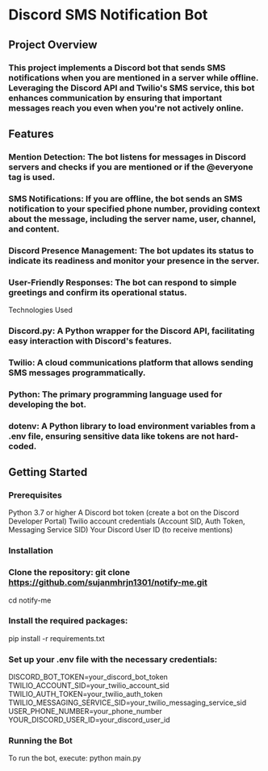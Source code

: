 # Discord SMS Notification Bot
## Project Overview
### This project implements a Discord bot that sends SMS notifications when you are mentioned in a server while offline. Leveraging the Discord API and Twilio's SMS service, this bot enhances communication by ensuring that important messages reach you even when you're not actively online.

## Features
### Mention Detection: The bot listens for messages in Discord servers and checks if you are mentioned or if the @everyone tag is used.
### SMS Notifications: If you are offline, the bot sends an SMS notification to your specified phone number, providing context about the message, including the server name, user, channel, and content.
### Discord Presence Management: The bot updates its status to indicate its readiness and monitor your presence in the server.
### User-Friendly Responses: The bot can respond to simple greetings and confirm its operational status.
Technologies Used
### Discord.py: A Python wrapper for the Discord API, facilitating easy interaction with Discord's features.
### Twilio: A cloud communications platform that allows sending SMS messages programmatically.
### Python: The primary programming language used for developing the bot.
### dotenv: A Python library to load environment variables from a .env file, ensuring sensitive data like tokens are not hard-coded.
## Getting Started
### Prerequisites
Python 3.7 or higher
A Discord bot token (create a bot on the Discord Developer Portal)
Twilio account credentials (Account SID, Auth Token, Messaging Service SID)
Your Discord User ID (to receive mentions)
### Installation
### Clone the repository: git clone https://github.com/sujanmhrjn1301/notify-me.git
cd notify-me
### Install the required packages:
pip install -r requirements.txt
### Set up your .env file with the necessary credentials:
DISCORD_BOT_TOKEN=your_discord_bot_token
TWILIO_ACCOUNT_SID=your_twilio_account_sid
TWILIO_AUTH_TOKEN=your_twilio_auth_token
TWILIO_MESSAGING_SERVICE_SID=your_twilio_messaging_service_sid
USER_PHONE_NUMBER=your_phone_number
YOUR_DISCORD_USER_ID=your_discord_user_id
### Running the Bot
To run the bot, execute:
python main.py

